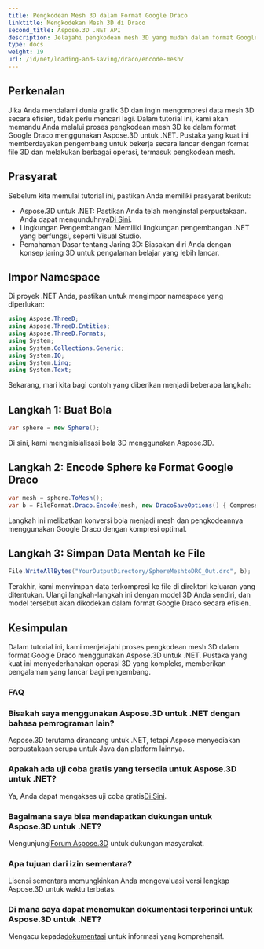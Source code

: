 ```yaml
---
title: Pengkodean Mesh 3D dalam Format Google Draco
linktitle: Mengkodekan Mesh 3D di Draco
second_title: Aspose.3D .NET API
description: Jelajahi pengkodean mesh 3D yang mudah dalam format Google Draco menggunakan Aspose.3D untuk .NET. Ikuti panduan langkah demi langkah kami. Efisien, kuat, dan ramah pengembang!
type: docs
weight: 19
url: /id/net/loading-and-saving/draco/encode-mesh/
---
```

## Perkenalan
Jika Anda mendalami dunia grafik 3D dan ingin mengompresi data mesh 3D secara efisien, tidak perlu mencari lagi. Dalam tutorial ini, kami akan memandu Anda melalui proses pengkodean mesh 3D ke dalam format Google Draco menggunakan Aspose.3D untuk .NET. Pustaka yang kuat ini memberdayakan pengembang untuk bekerja secara lancar dengan format file 3D dan melakukan berbagai operasi, termasuk pengkodean mesh.
## Prasyarat
Sebelum kita memulai tutorial ini, pastikan Anda memiliki prasyarat berikut:
-  Aspose.3D untuk .NET: Pastikan Anda telah menginstal perpustakaan. Anda dapat mengunduhnya[Di Sini](https://releases.aspose.com/3d/net/).
- Lingkungan Pengembangan: Memiliki lingkungan pengembangan .NET yang berfungsi, seperti Visual Studio.
- Pemahaman Dasar tentang Jaring 3D: Biasakan diri Anda dengan konsep jaring 3D untuk pengalaman belajar yang lebih lancar.
## Impor Namespace
Di proyek .NET Anda, pastikan untuk mengimpor namespace yang diperlukan:
```csharp
using Aspose.ThreeD;
using Aspose.ThreeD.Entities;
using Aspose.ThreeD.Formats;
using System;
using System.Collections.Generic;
using System.IO;
using System.Linq;
using System.Text;
```
Sekarang, mari kita bagi contoh yang diberikan menjadi beberapa langkah:
## Langkah 1: Buat Bola
```csharp
var sphere = new Sphere();
```
Di sini, kami menginisialisasi bola 3D menggunakan Aspose.3D.
## Langkah 2: Encode Sphere ke Format Google Draco
```csharp
var mesh = sphere.ToMesh();
var b = FileFormat.Draco.Encode(mesh, new DracoSaveOptions() { CompressionLevel = DracoCompressionLevel.Optimal });
```
Langkah ini melibatkan konversi bola menjadi mesh dan pengkodeannya menggunakan Google Draco dengan kompresi optimal.
## Langkah 3: Simpan Data Mentah ke File
```csharp
File.WriteAllBytes("YourOutputDirectory/SphereMeshtoDRC_Out.drc", b);
```
Terakhir, kami menyimpan data terkompresi ke file di direktori keluaran yang ditentukan.
Ulangi langkah-langkah ini dengan model 3D Anda sendiri, dan model tersebut akan dikodekan dalam format Google Draco secara efisien.
## Kesimpulan
Dalam tutorial ini, kami menjelajahi proses pengkodean mesh 3D dalam format Google Draco menggunakan Aspose.3D untuk .NET. Pustaka yang kuat ini menyederhanakan operasi 3D yang kompleks, memberikan pengalaman yang lancar bagi pengembang.

### FAQ
### Bisakah saya menggunakan Aspose.3D untuk .NET dengan bahasa pemrograman lain?
Aspose.3D terutama dirancang untuk .NET, tetapi Aspose menyediakan perpustakaan serupa untuk Java dan platform lainnya.
### Apakah ada uji coba gratis yang tersedia untuk Aspose.3D untuk .NET?
 Ya, Anda dapat mengakses uji coba gratis[Di Sini](https://releases.aspose.com/).
### Bagaimana saya bisa mendapatkan dukungan untuk Aspose.3D untuk .NET?
 Mengunjungi[Forum Aspose.3D](https://forum.aspose.com/c/3d/18) untuk dukungan masyarakat.
### Apa tujuan dari izin sementara?
Lisensi sementara memungkinkan Anda mengevaluasi versi lengkap Aspose.3D untuk waktu terbatas.
### Di mana saya dapat menemukan dokumentasi terperinci untuk Aspose.3D untuk .NET?
 Mengacu kepada[dokumentasi](https://reference.aspose.com/3d/net/) untuk informasi yang komprehensif.